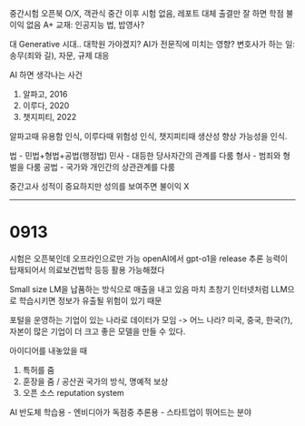 중간시험 오픈북 O/X, 객관식
중간 이후 시험 없음, 레포트 대체
출결만 잘 하면 학점 불이익 없음 A+
교재: 인공지능 법, 밥영사?

대 Generative 시대.. 대학원 가야겠지?
AI가 전문직에 미치는 영향?
변호사가 하는 일: 송무(죄와 길), 자문, 규제 대응

AI 하면 생각나는 사건
1. 알파고, 2016
2. 이루다, 2020
3. 챗지피티, 2022

알파고때 유용함 인식, 이루다때 위험성 인식, 챗지피티때 생산성 향상 가능성을 인식.

법 - 민법+형법+공법(행정법)
민사 - 대등한 당사자간의 관계를 다룸
형사 - 범죄와 형벌을 다룸
공법 - 국가와 개인간의 상관관계를 다룸

중간고사 성적이 중요하지만 성의를 보여주면 불이익 X

---
# 0913
시험은 오픈북인데 오프라인으로만 가능
openAI에서 gpt-o1을 release
추론 능력이 탑재되어서 의료보건법학 등등 활용 가능해졌다
 
Small size LM을 납품하는 방식으로 매출을 내고 있음 마치 초창기 인터넷처럼
LLM으로 학습시키면 정보가 유출될 위험이 있기 때문

포털을 운영하는 기업이 있는 나라로 데이터가 모임 -> 어느 나라?
미국, 중국, 한국(?), 
자본이 많은 기업이 더 크고 좋은 모델을 만들 수 있다.

아이디어를 내놓았을 때
1. 특허를 줌
2. 훈장을 줌 / 공산권 국가의 방식, 명예적 보상
3. 오픈 소스 reputation system

AI 반도체
학습용 - 엔비디아가 독점중
추론용 - 스타트업이 뛰어드는 분야

